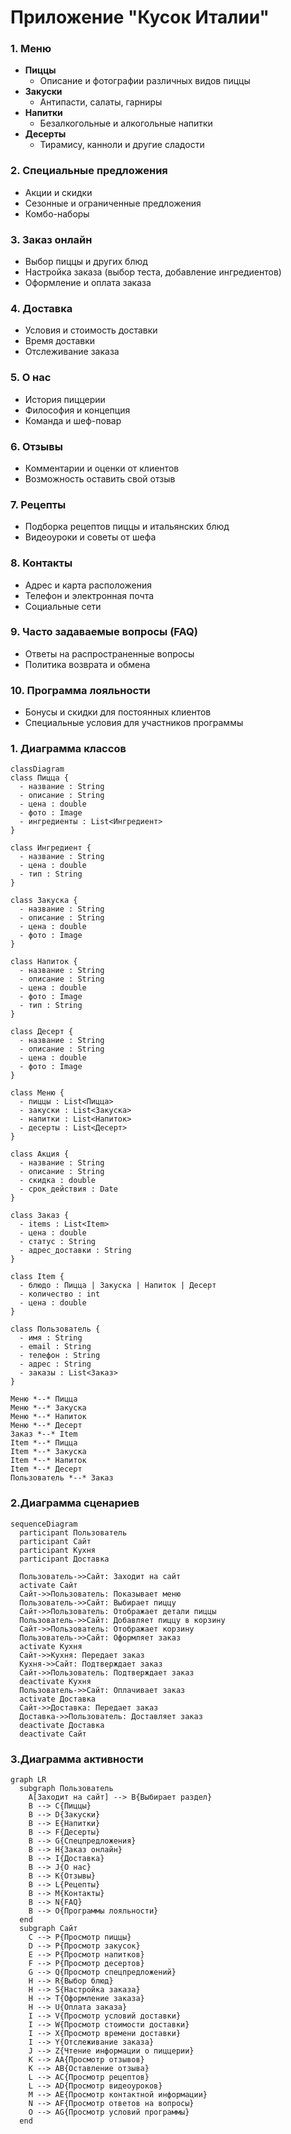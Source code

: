 # Приложение "Кусок Италии"

### 1. Меню
- **Пиццы**
  - Описание и фотографии различных видов пиццы
- **Закуски**
  - Антипасти, салаты, гарниры
- **Напитки**
  - Безалкогольные и алкогольные напитки
- **Десерты**
  - Тирамису, канноли и другие сладости

### 2. Специальные предложения
- Акции и скидки
- Сезонные и ограниченные предложения
- Комбо-наборы

### 3. Заказ онлайн
- Выбор пиццы и других блюд
- Настройка заказа (выбор теста, добавление ингредиентов)
- Оформление и оплата заказа

### 4. Доставка
- Условия и стоимость доставки
- Время доставки
- Отслеживание заказа

### 5. О нас
- История пиццерии
- Философия и концепция
- Команда и шеф-повар

### 6. Отзывы
- Комментарии и оценки от клиентов
- Возможность оставить свой отзыв

### 7. Рецепты
- Подборка рецептов пиццы и итальянских блюд
- Видеоуроки и советы от шефа

### 8. Контакты
- Адрес и карта расположения
- Телефон и электронная почта
- Социальные сети

### 9. Часто задаваемые вопросы (FAQ)
- Ответы на распространенные вопросы
- Политика возврата и обмена

### 10. Программа лояльности
- Бонусы и скидки для постоянных клиентов
- Специальные условия для участников программы

### 1. Диаграмма классов
```mermaid
classDiagram
class Пицца {
  - название : String
  - описание : String
  - цена : double
  - фото : Image
  - ингредиенты : List<Ингредиент>
}

class Ингредиент {
  - название : String
  - цена : double
  - тип : String 
}

class Закуска {
  - название : String
  - описание : String
  - цена : double
  - фото : Image
}

class Напиток {
  - название : String
  - описание : String
  - цена : double
  - фото : Image
  - тип : String
}

class Десерт {
  - название : String
  - описание : String
  - цена : double
  - фото : Image
}

class Меню {
  - пиццы : List<Пицца>
  - закуски : List<Закуска>
  - напитки : List<Напиток>
  - десерты : List<Десерт>
}

class Акция {
  - название : String
  - описание : String
  - скидка : double
  - срок_действия : Date
}

class Заказ {
  - items : List<Item>
  - цена : double
  - статус : String
  - адрес_доставки : String
}

class Item {
  - блюдо : Пицца | Закуска | Напиток | Десерт
  - количество : int
  - цена : double
}

class Пользователь {
  - имя : String
  - email : String
  - телефон : String
  - адрес : String
  - заказы : List<Заказ>
}

Меню *--* Пицца
Меню *--* Закуска
Меню *--* Напиток
Меню *--* Десерт
Заказ *--* Item
Item *--* Пицца
Item *--* Закуска
Item *--* Напиток
Item *--* Десерт
Пользователь *--* Заказ
```

### 2.Диаграмма сценариев
```mermaid
sequenceDiagram
  participant Пользователь
  participant Сайт
  participant Кухня
  participant Доставка

  Пользователь->>Сайт: Заходит на сайт
  activate Сайт
  Сайт->>Пользователь: Показывает меню
  Пользователь->>Сайт: Выбирает пиццу
  Сайт->>Пользователь: Отображает детали пиццы
  Пользователь->>Сайт: Добавляет пиццу в корзину
  Сайт->>Пользователь: Отображает корзину
  Пользователь->>Сайт: Оформляет заказ
  activate Кухня
  Сайт->>Кухня: Передает заказ
  Кухня->>Сайт: Подтверждает заказ
  Сайт->>Пользователь: Подтверждает заказ
  deactivate Кухня
  Пользователь->>Сайт: Оплачивает заказ
  activate Доставка
  Сайт->>Доставка: Передает заказ
  Доставка->>Пользователь: Доставляет заказ
  deactivate Доставка
  deactivate Сайт
```
### 3.Диаграмма активности
```mermaid
graph LR
  subgraph Пользователь
    A[Заходит на сайт] --> B{Выбирает раздел}
    B --> C{Пиццы}
    B --> D{Закуски}
    B --> E{Напитки}
    B --> F{Десерты}
    B --> G{Спецпредложения}
    B --> H{Заказ онлайн}
    B --> I{Доставка}
    B --> J{О нас}
    B --> K{Отзывы}
    B --> L{Рецепты}
    B --> M{Контакты}
    B --> N{FAQ}
    B --> O{Программы лояльности}
  end
  subgraph Сайт
    C --> P{Просмотр пиццы}
    D --> P{Просмотр закусок}
    E --> P{Просмотр напитков}
    F --> P{Просмотр десертов}
    G --> Q{Просмотр спецпредложений}
    H --> R{Выбор блюд}
    H --> S{Настройка заказа}
    H --> T{Оформление заказа}
    H --> U{Оплата заказа}
    I --> V{Просмотр условий доставки}
    I --> W{Просмотр стоимости доставки}
    I --> X{Просмотр времени доставки}
    I --> Y{Отслеживание заказа}
    J --> Z{Чтение информации о пиццерии}
    K --> AA{Просмотр отзывов}
    K --> AB{Оставление отзыва}
    L --> AC{Просмотр рецептов}
    L --> AD{Просмотр видеоуроков}
    M --> AE{Просмотр контактной информации}
    N --> AF{Просмотр ответов на вопросы}
    O --> AG{Просмотр условий программы}
  end
```
